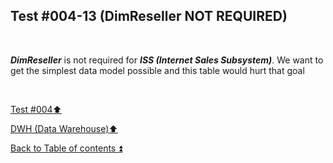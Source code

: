 ## Test #004-13 (DimReseller NOT REQUIRED)  

<p><br></p>

**_DimReseller_** is not required for **_ISS (Internet Sales Subsystem)_**. We want to get the simplest data model possible and this table would hurt that goal 

<p><br></p>

[Test #004:arrow_up:](t004.md)  

[DWH (Data Warehouse):arrow_up:](../dwh.md)  

[Back to Table of contents :arrow_double_up:](../../README.md)  